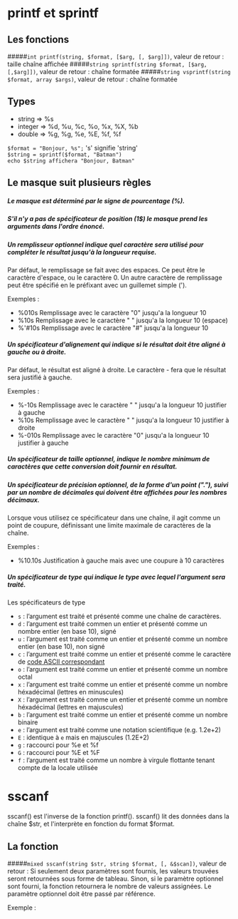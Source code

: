 # printf et sprintf

## Les fonctions

#####`int printf(string, $format, [$arg, [, $arg]])`, 
valeur de retour : taille chaîne affichée
#####`string sprintf(string $format, [$arg, [,$arg]])`, 
valeur de retour : chaîne formatée
#####`string vsprintf(string $format, array $args)`, 
valeur de retour : chaîne formatée

## Types

- string => %s
- integer => %d, %u, %c, %o, %x, %X, %b
- double => %g, %g, %e, %E, %f, %f

`$format = "Bonjour, %s";` 's' signifie 'string'  
`$string = sprintf($format, "Batman")`  
`echo $string affichera "Bonjour, Batman"`  

## Le masque suit plusieurs règles

##### Le masque est déterminé par le signe de pourcentage (%).

##### S'il n'y a pas de spécificateur de position (1$) le masque prend les arguments dans l'ordre énoncé.  

##### Un remplisseur optionnel indique quel caractère sera utilisé pour compléter le résultat jusqu'à la longueur requise.  
Par défaut, le remplissage se fait avec des espaces. Ce peut être le caractère d'espace, ou le caractère 0. Un autre caractère de remplissage peut être spécifié en le préfixant avec un guillemet simple (').  

Exemples : 
- %010s		Remplissage avec le caractère "0" jusqu'a la longueur 10  
- %10s 		Remplissage avec le caractère " " jusqu'a la longueur 10 (espace)  
- %'#10s  	Remplissage avec le caractère "#" jusqu'a la longueur 10  

##### Un spécificateur d'alignement qui indique si le résultat doit être aligné à gauche ou à droite.  
Par défaut, le résultat est aligné à droite. Le caractère - fera que le résultat sera justifié à gauche. 

Exemples : 
- %-10s		Remplissage avec le caractère " " jusqu'a la longueur 10 justifier à gauche  
- %10s		Remplissage avec le caractère " " jusqu'a la longueur 10 justifier à droite  
- %-010s	Remplissage avec le caractère "0" jusqu'a la longueur 10 justifier à gauche  

##### Un spécificateur de taille optionnel, indique le nombre minimum de caractères que cette conversion doit fournir en résultat.  

##### Un spécificateur de précision optionnel, de la forme d'un point ("."), suivi par un nombre de décimales qui doivent être affichées pour les nombres décimaux.  
Lorsque vous utilisez ce spécificateur dans une chaîne, il agit comme un point de coupure, définissant une limite maximale de caractères de la chaîne.

Exemples : 
- %10.10s	Justification à gauche mais avec une coupure à 10 caractères  

##### Un spécificateur de type qui indique le type avec lequel l'argument sera traité.  

Les spécificateurs de type

- `s` : l’argument est traité et présenté comme une chaîne de caractères.
- `d` : l’argument est traité commen un entier et présenté comme un nombre entier (en base 10), signé
- `u` : l’argument est traité comme un entier et présenté comme un nombre entier (en base 10), non signé
- `c` : l’argument est traité comme un entier et présenté comme le caractère de [code ASCII correspondant](http://table-ascii.com)
- `o` : l’argument est traité comme un entier et présenté comme un nombre octal
- `x` : l’argument est traité comme un entier et présenté comme un nombre héxadécimal (lettres en minuscules)
- `X` : l’argument est traité comme un entier et présenté comme un nombre héxadécimal (lettres en majuscules)
- `b` : l’argument est traité comme un entier et présenté comme un nombre binaire
- `e` : l’argument est traité comme une notation scientifique (e.g. 1.2e+2)
- `E` : identique à `e` mais en majuscules (1.2E+2)
- `g` : raccourci pour %e et %f
- `G` : raccourci pour %E et %F
- `f` : l’argument est traité comme un nombre à virgule flottante tenant compte de la locale utilisée

# sscanf  

sscanf() est l'inverse de la fonction printf(). sscanf() lit des données dans la chaîne $str, et l'interprète en fonction du format $format.  

## La fonction

#####`mixed sscanf(string $str, string $format, [, &$scan])`, 
valeur de retour : Si seulement deux paramètres sont fournis, les valeurs trouvées seront retournées sous forme de tableau. Sinon, si le paramètre optionnel sont fourni, la fonction retournera le nombre de valeurs assignées. Le paramètre optionnel doit être passé par référence.

Exemple :  

<?php
	// Lecture d'un numéro de série  
	list($serial) = sscanf("SN/2350001", "SN/%d");  
	// et la date de fabrication  
	$mandate = "January 01 2000";  
	sscanf($mandate, "%s %d %d", $month, $day, $year);  
	echo "Le produit $serial a été fabriqué le : $year-" . substr($month, 0, 3) . "-$day\n";  
?>  
	
